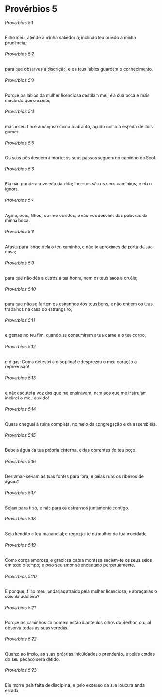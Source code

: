 # Provérbios 5

###### Provérbios 5:1

Filho meu, atende à minha sabedoria; inclinão teu ouvido à minha prudência;

###### Provérbios 5:2

para que observes a discrição, e os teus lábios guardem o conhecimento.

###### Provérbios 5:3

Porque os lábios da mulher licenciosa destilam mel, e a sua boca e mais macia do que o azeite;

###### Provérbios 5:4

mas o seu fim é amargoso como o absinto, agudo como a espada de dois gumes.

###### Provérbios 5:5

Os seus pés descem à morte; os seus passos seguem no caminho do Seol.

###### Provérbios 5:6

Ela não pondera a vereda da vida; incertos são os seus caminhos, e ela o ignora.

###### Provérbios 5:7

Agora, pois, filhos, dai-me ouvidos, e não vos desvieis das palavras da minha boca.

###### Provérbios 5:8

Afasta para longe dela o teu caminho, e não te aproximes da porta da sua casa;

###### Provérbios 5:9

para que não dês a outros a tua honra, nem os teus anos a cruéis;

###### Provérbios 5:10

para que não se fartem os estranhos dos teus bens, e não entrem os teus trabalhos na casa do estrangeiro,

###### Provérbios 5:11

e gemas no teu fim, quando se consumirem a tua carne e o teu corpo,

###### Provérbios 5:12

e digas: Como detestei a disciplina! e desprezou o meu coração a repreensão!

###### Provérbios 5:13

e não escutei a voz dos que me ensinavam, nem aos que me instruíam inclinei o meu ouvido!

###### Provérbios 5:14

Quase cheguei à ruína completa, no meio da congregação e da assembléia.

###### Provérbios 5:15

Bebe a água da tua própria cisterna, e das correntes do teu poço.

###### Provérbios 5:16

Derramar-se-iam as tuas fontes para fora, e pelas ruas os ribeiros de águas?

###### Provérbios 5:17

Sejam para ti só, e não para os estranhos juntamente contigo.

###### Provérbios 5:18

Seja bendito o teu manancial; e regozija-te na mulher da tua mocidade.

###### Provérbios 5:19

Como corça amorosa, e graciosa cabra montesa saciem-te os seus seios em todo o tempo; e pelo seu amor sê encantado perpetuamente.

###### Provérbios 5:20

E por que, filho meu, andarias atraído pela mulher licenciosa, e abraçarias o seio da adúltera?

###### Provérbios 5:21

Porque os caminhos do homem estão diante dos olhos do Senhor, o qual observa todas as suas veredas.

###### Provérbios 5:22

Quanto ao ímpio, as suas próprias iniqüidades o prenderão, e pelas cordas do seu pecado será detido.

###### Provérbios 5:23

Ele morre pela falta de disciplina; e pelo excesso da sua loucura anda errado.

